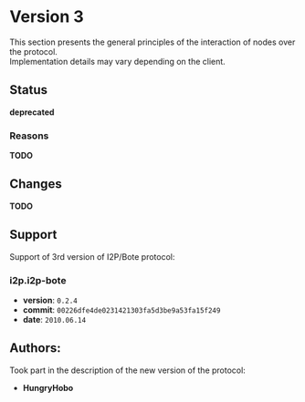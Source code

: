 # Version 3

This section presents the general principles of the interaction of nodes over the protocol.  
Implementation details may vary depending on the client.

## Status

**deprecated**

### Reasons

**TODO**

## Changes

**TODO**

## Support

Support of 3rd version of I2P/Bote protocol:

### i2p.i2p-bote

- **version**: `0.2.4`
- **commit**: `00226dfe4de0231421303fa5d3be9a53fa15f249`
- **date**: `2010.06.14`

## Authors:

Took part in the description of the new version of the protocol:

- **HungryHobo**
